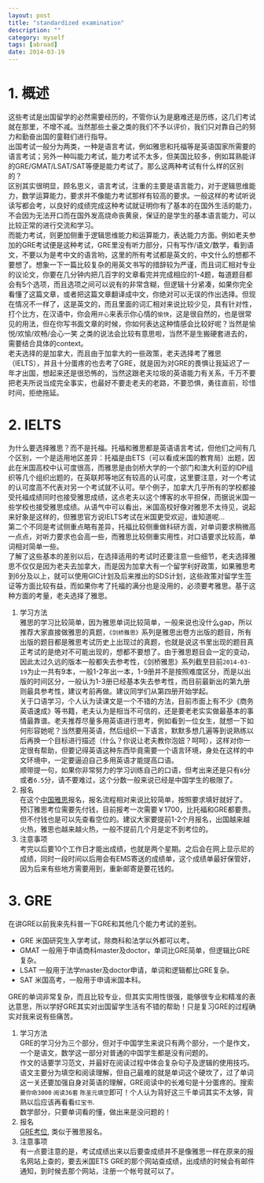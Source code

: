 ```yaml
---
layout: post
title: "standardized examination"
description: ""
category: myself
tags: [abroad]
date: 2014-03-19
---
```

# 1. 概述  
  这些考试是出国留学的必然需要经历的，不管你认为是磨难还是历练，这几们考试就在那里，不增不减。当然那些土豪之类的我们不予以评价，我们只对靠自己的努力和勤奋出国的童鞋们进行指导。  
  出国考试一般分为两类，一种是语言考试，例如雅思和托福等是英语国家所需要的语言考试；另外一种叫能力考试，能力考试不太多，但美国比较多，例如耳熟能详的GRE/GMAT/LSAT/SAT等便是能力考试了。那么这两种考试有什么样的区别的？  
  区别其实很明显，顾名思义，语言考试，注重的主要是语言能力，对于逻辑思维能力，数学运算能力，要求并不像能力考试那样有较高的要求。一般这样的考试听说读写都会考，以良好的成绩完成这种考试就证明你有了基本的在国外生活的能力，不会因为无法开口而在国外发高烧命丧黄泉，保证的是学生的基本语言能力，可以比较正常的进行交流和学习。   
而能力考试，则更加侧重于逻辑思维能力和运算能力，表达能力方面。例如老夫参加的GRE考试便是这种考试，GRE里没有听力部分，只有写作/语文/数学，看到语文，不要以为是考中文的语言哟，这里的所有考试都是英文的，中文什么的想都不要想了。想象一下一篇比较复杂的用英文书写的措辞较为严谨，而且词汇相对专业的议论文，你要在几分钟内把几百字的文章看完并完成相应的1-4题，每道题目都会有5个选项，而且选项之间可以说有的非常含糊，但逻辑十分紧凑，如果你完全看懂了这篇文章，或者把这篇文章翻译成中文，你绝对可以无误的作出选择。但现在情况不一样了，这是英文的，而且里面的词汇相对来说比较少见，具有针对性，打个比方，在汉语中，你会用`开心`来表示你心情的`愉快`，这是很自然的，也是很常见的用法，但在你写书面文章的时候，你如何表达这种情感会比较好呢？当然是愉悦/欢愉/欢畅/会心一笑 之类的说法会比较有意思啦，当然不是生搬硬套进去的，需要结合具体的context。  
  老夫选择的是加拿大，而且由于加拿大的一些政策，老夫选择考了雅思（IELTS），并且十分蛋疼的也去考了GRE，就是因为对GRE的畏惧让我延迟了一年才出国，想起来还是很恐怖的，当然这跟老夫垃圾的英语能力有关系，千万不要把老夫所说当成完全事实，也最好不要走老夫的老路，不要恐惧，勇往直前，珍惜时间，拒绝拖延。   

# 2. IELTS
  为什么要选择雅思？而不是托福。托福和雅思都是英语语言考试，但他们之间有几个区别，一个是适用地区差异：托福是由ETS（可以看成米国的教育局）出题，因此在米国高校中认可度很高，而雅思是由剑桥大学的一个部门和澳大利亚的IDP组织等几个组织出题的，在英联邦等地区有较高的认可度，这里要注意，对一个考试的认可度高不代表对另一个考试就不认可。举个例子，加拿大几乎所有的学校都接受托福成绩同时也接受雅思成绩，这点老夫以这个博客的水平担保，而据说米国一些学校也接受雅思成绩。从语气中可以看出，米国高校好像对雅思不太待见，说起来好象是这样的，但雅思官方说IELTS考试在米国更受欢迎，谁知道呢...  
  第二个不同是考试侧重点略有差异，托福比较侧重做科研方面，对单词要求稍微高一点点，对听力要求也会高一些，而雅思比较侧重实用性，对口语要求比较高，单词相对简单一些。  
  了解了这些基本的差别以后，在选择适用的考试时还要注意一些细节，老夫选择雅思不仅仅是因为老夫去加拿大，而是因为加拿大有一个留学利好政策，如果雅思考到6分及以上，就可以使用GIC计划及后来推出的SDS计划，这些政策对留学生签证等方面比较有益，而如果你考了托福的满分也是没用的，必须要考雅思。基于这种方面的考量，老夫选择了雅思。  

  1. 学习方法  
  雅思的学习比较简单，因为雅思单词比较简单，一般来说也没什么gap，所以推荐大家直接做雅思的真题，`《剑桥雅思》`系列是雅思出卷方出版的题目，所有出版的题目都是雅思考试历史上出现过的真题，也就是说这书里出现的题目真正考试的是绝对不可能出现的，想都不要想了。由于雅思题目会一定的变动，因此太过久远的版本一般都失去参考性，《剑桥雅思》系列截至目前`2014-03-19`为止一共有9本，一般1-2年出一本，1-9册并不是按照难度区分，而是以出版的时间区分，一般认为1-3册已经基本失去参考性，而目前最新出的第九册则最具参考性，建议考前再做。建议同学们从第四册开始学起。  
  关于口语学习，个人认为读课文是一个不错的方法，目前市面上有不少《商务英语速成》等书籍，老夫认为是相当不可信的，还是要老老实实做最基本的事情最靠谱。老夫推荐尽量多用英语进行思考，例如看到一位女生，就想一下如何形容她呢？当然要用英语，然后组织一下语言，默默多想几遍等到说熟练以后再换一个目标进行描述（什么？你说让老夫教你泡妞？呵呵），这样对你一定很有帮助，但要记得英语这种东西毕竟需要一个语言环境，身处在这样的中文环境中，一定要逼迫自己多用英语才能提高口语。  
  顺带提一句，如果你非常努力的学习训练自己的口语，但考出来还是只有`6`分或者`6.5`分，请不要难过，这个分数一般来说已经是中国学生的极限了。  
  2. 报名  
  在这个[中国雅思](http://ielts.etest.net.cn/)报名，报名流程相对来说比较简单，按照要求填好就好了。  
  预订雅思考位需要先付钱，目前报考一次需要￥1700，比托福和GRE都要贵。但不付钱也是可以先查看空位的。建议大家要提前1-2个月报名，出国越来越火热，雅思也越来越火热，一般不提前几个月是定不到考位的。  
  3. 注意事项  
  考完以后要10个工作日才能出成绩，也就是两个星期。之后会在网上显示尼的成绩，同时一段时间以后用会有EMS寄送的成绩单，这个成绩单最好保管好，因为后来有些地方需要用到，重新邮寄是要花钱的。  

# 3. GRE

在讲GRE以前我来先科普一下GRE和其他几个能力考试的差别。  

* GRE  米国研究生入学考试，除商科和法学以外都可以考。
* GMAT 一般用于申请商科master及doctor，单词比GRE简单，但逻辑比GRE复杂。
* LSAT 一般用于法学master及doctor申请，单词和逻辑都比GRE复杂。
* SAT  米国高考，一般用于申请米国本科。

GRE的单词非常复杂，而且比较专业，但其实实用性很强，能够很专业和精准的表达意思，所以学好GRE其实对出国留学生活有不错的帮助！只是复习GRE的过程确实对我来说有些痛苦。  

  1. 学习方法  
  GRE的学习分为三个部分，但对于中国学生来说只有两个部分，一个是作文，一个是语文，数学这一部分对普通的中国学生都是没有问题的。  
  作文的话要学习范文，并最好在阅读过程中体会复杂句子及逻辑的使用技巧。  
  语文主要分为填空和阅读理解，但自己最难的就是单词这个硬坎了，过了单词这一关还要加强自身对英语的理解，GRE阅读中的长难句是十分蛋疼的。搜索`要你命3000`  `阅读36套` `陈圣元填空`即可！个人认为背好这三千单词其实不太够，背熟以后应该再看看`红宝书`.  
  数学部分，只要单词看的懂，做出来是没问题的！  
  2. 报名  
  [GRE考位](http://gre.etest.net.cn/login.do?lang=CN), 类似于雅思报名。
  3. 注意事项  
  有一点要注意的是，考试成绩出来以后要查成绩并不是像雅思一样在原来的报名网站上查的，要去米国ETS GRE的那个网站查成绩，出成绩的时候会有邮件通知，到时候去那个网站，注册一个帐号就可以了。
